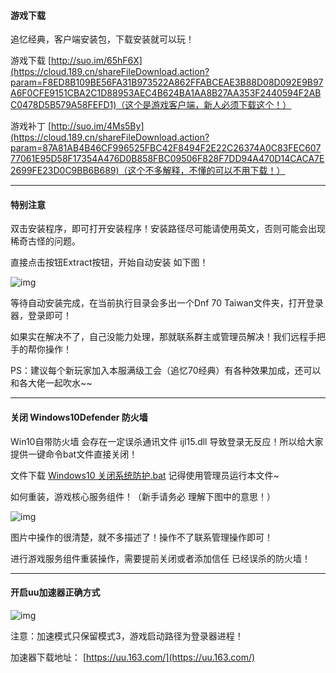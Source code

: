 #### 游戏下载

追忆经典，客户端安装包，下载安装就可以玩！

游戏下载 [http://suo.im/65hF6X](https://cloud.189.cn/shareFileDownload.action?param=F8ED8B109BE56FA31B973522A862FFABCEAE3B88D08D092E9B97A6F0CFE9151CBA2C1D88953AEC4B624BA1AA8B27AA353F2440594F2ABC0478D5B579A58FEFD1)（这个是游戏客户端，新人必须下载这个！）

游戏补丁 [http://suo.im/4Ms5By](https://cloud.189.cn/shareFileDownload.action?param=87A81AB4B46CF996525FBC42F8494F2E22C26374A0C83FEC60777061E95D58F17354A476D0B858FBC09506F828F7DD94A470D14CACA7E2699FE23D0C9BB6B689)（这个不多解释，不懂的可以不用下载！）

------

#### 特别注意

双击安装程序，即可打开安装程序！安装路径尽可能请使用英文，否则可能会出现稀奇古怪的问题。

直接点击按钮Extract按钮，开始自动安装 如下图！

![img](https://ae01.alicdn.com/kf/H3fbb92d3786848d5b4caf90b462e4a43b.gif) 

等待自动安装完成，在当前执行目录会多出一个Dnf 70 Taiwan文件夹，打开登录器，登录即可！

如果实在解决不了，自己没能力处理，那就联系群主或管理员解决！我们远程手把手的帮你操作！

PS：建议每个新玩家加入本服满级工会（追忆70经典）有各种效果加成，还可以和各大佬一起吹水~~

------

#### 关闭 Windows10Defender 防火墙

Win10自带防火墙 会存在一定误杀通讯文件 ijl15.dll 导致登录无反应！所以给大家提供一键命令bat文件直接关闭！

文件下载 [Windows10 关闭系统防护.bat](https://cloud.189.cn/shareFileDownload.action?param=0C6AD755FF272407A04FAE86F221CD34FC19DF07417479F6A483EB42227986359F9F15375A76C26F496CCA133C3A4F0703A1E9B5F79FDFFD2844A25B32DB3203) 记得使用管理员运行本文件~

如何重装，游戏核心服务组件！（新手请务必 理解下图中的意思！）

![img](https://ae01.alicdn.com/kf/H547bafab3d5b481abf2e5a317d474123V.gif) 

图片中操作的很清楚，就不多描述了！操作不了联系管理操作即可！

进行游戏服务组件重装操作，需要提前关闭或者添加信任 已经误杀的防火墙！

------

#### 开启uu加速器正确方式

![img](https://ae01.alicdn.com/kf/H4f722ac359a74314a8b120d79a85cf23m.gif) 

注意：加速模式只保留模式3，游戏启动路径为登录器进程！

加速器下载地址： [https://uu.163.com/](https://uu.163.com/)
